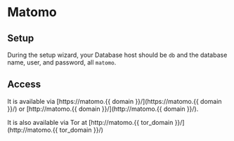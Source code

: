 # Matomo

## Setup

During the setup wizard, your Database host should be `db` and the database name, user, and password, all `matomo`.

## Access

It is available via [https://matomo.{{ domain }}/](https://matomo.{{ domain }}/) or [http://matomo.{{ domain }}/](http://matomo.{{ domain }}/).

It is also available via Tor at [http://matomo.{{ tor_domain }}/](http://matomo.{{ tor_domain }}/)
